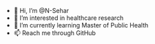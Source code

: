 - 👋 Hi, I’m @N-Sehar
- 👀 I’m interested in healthcare research
- 🌱 I’m currently learning Master of Public Health
- 📫 Reach me through GitHub
